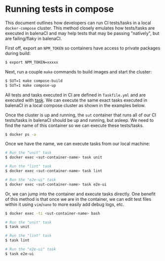 # Running tests in compose

This document outlines how developers can run CI tests/tasks in a local `docker-compose` cluster.
This method closely emulates how tests/tasks are executed in balenaCI and may help tests that may be passing "natively", but are failing/flaky in balenaCI.

First off, export an `NPM_TOKEN` so containers have access to private packages during build:
```sh
$ export NPM_TOKEN=xxxxx
```

Next, run a couple `make` commands to build images and start the cluster:
```sh
$ SUT=1 make compose-build
$ SUT=1 make compose-up
```

All tests and tasks executed in CI are defined in `Taskfile.yml` and are executed with [task](https://github.com/go-task/task).
We can execute the same exact tasks executed in balenaCI in a local compose cluster as shown in the examples below.

Once the cluster is up and running, the `sut` container that runs all of our CI tests/tasks in balenaCI should be up and running, but asleep.
We need to find the name of this container so we can execute these tests/tasks.
```sh
$ docker ps -a
```

Once we have the name, we can execute tasks from our local machine:
```sh
# Run the "unit" task
$ docker exec <sut-container-name> task unit

# Run the "lint" task
$ docker exec <sut-container-name> task lint

# Run the "e2e-ui" task
$ docker exec <sut-container-name> task e2e-ui
```

Or, we can jump into the container and execute tasks directly.
One benefit of this method is that once we are in the container, we can edit test files within it using `vim`/`nano` to more easily add debug logs, etc.
```sh
$ docker exec -ti <sut-container-name> bash

# Run the "unit" task
$ task unit

# Run the "lint" task
$ task lint

# Run the "e2e-ui" task
$ task e2e-ui
```
